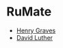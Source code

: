 # RuMate

* [Henry Graves](https://github.com/HenryGraves)
* [David Luther](https://github.com/david-luther)
